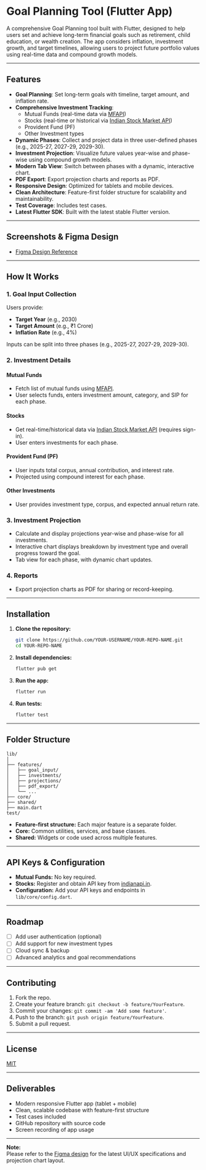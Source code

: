 # Goal Planning Tool (Flutter App)

A comprehensive Goal Planning tool built with Flutter, designed to help users set and achieve long-term financial goals such as retirement, child education, or wealth creation. The app considers inflation, investment growth, and target timelines, allowing users to project future portfolio values using real-time data and compound growth models.

---

## Features

- **Goal Planning**: Set long-term goals with timeline, target amount, and inflation rate.
- **Comprehensive Investment Tracking**:
  - Mutual Funds (real-time data via [MFAPI](https://api.mfapi.in/mf))
  - Stocks (real-time or historical via [Indian Stock Market API](https://indianapi.in/indian-stock-market))
  - Provident Fund (PF)
  - Other Investment types
- **Dynamic Phases**: Collect and project data in three user-defined phases (e.g., 2025-27, 2027-29, 2029-30).
- **Investment Projection**: Visualize future values year-wise and phase-wise using compound growth models.
- **Modern Tab View**: Switch between phases with a dynamic, interactive chart.
- **PDF Export**: Export projection charts and reports as PDF.
- **Responsive Design**: Optimized for tablets and mobile devices.
- **Clean Architecture**: Feature-first folder structure for scalability and maintainability.
- **Test Coverage**: Includes test cases.
- **Latest Flutter SDK**: Built with the latest stable Flutter version.

---

## Screenshots & Figma Design

- [Figma Design Reference](https://www.figma.com/design/TMBe07zbdSLcb41IN25lja/New-Task-File?node-id=1-138&t=UsVKbhrURtgdyLqN-0)

---

## How It Works

### 1. Goal Input Collection

Users provide:
- **Target Year** (e.g., 2030)
- **Target Amount** (e.g., ₹1 Crore)
- **Inflation Rate** (e.g., 4%)

Inputs can be split into three phases (e.g., 2025-27, 2027-29, 2029-30).

### 2. Investment Details

#### Mutual Funds
- Fetch list of mutual funds using [MFAPI](https://api.mfapi.in/mf).
- User selects funds, enters investment amount, category, and SIP for each phase.

#### Stocks
- Get real-time/historical data via [Indian Stock Market API](https://indianapi.in/indian-stock-market) (requires sign-in).
- User enters investments for each phase.

#### Provident Fund (PF)
- User inputs total corpus, annual contribution, and interest rate.
- Projected using compound interest for each phase.

#### Other Investments
- User provides investment type, corpus, and expected annual return rate.

### 3. Investment Projection

- Calculate and display projections year-wise and phase-wise for all investments.
- Interactive chart displays breakdown by investment type and overall progress toward the goal.
- Tab view for each phase, with dynamic chart updates.

### 4. Reports

- Export projection charts as PDF for sharing or record-keeping.

---

## Installation

1. **Clone the repository:**
   ```bash
   git clone https://github.com/YOUR-USERNAME/YOUR-REPO-NAME.git
   cd YOUR-REPO-NAME
   ```

2. **Install dependencies:**
   ```bash
   flutter pub get
   ```

3. **Run the app:**
   ```bash
   flutter run
   ```

4. **Run tests:**
   ```bash
   flutter test
   ```

---

## Folder Structure

```
lib/
│
├── features/
│   ├── goal_input/
│   ├── investments/
│   ├── projections/
│   ├── pdf_export/
│   └── ...
├── core/
├── shared/
├── main.dart
test/
```

- **Feature-first structure:** Each major feature is a separate folder.
- **Core:** Common utilities, services, and base classes.
- **Shared:** Widgets or code used across multiple features.

---

## API Keys & Configuration

- **Mutual Funds:** No key required.
- **Stocks:** Register and obtain API key from [indianapi.in](https://indianapi.in/indian-stock-market).
- **Configuration:** Add your API keys and endpoints in `lib/core/config.dart`.

---

## Roadmap

- [ ] Add user authentication (optional)
- [ ] Add support for new investment types
- [ ] Cloud sync & backup
- [ ] Advanced analytics and goal recommendations

---

## Contributing

1. Fork the repo.
2. Create your feature branch: `git checkout -b feature/YourFeature`.
3. Commit your changes: `git commit -am 'Add some feature'`.
4. Push to the branch: `git push origin feature/YourFeature`.
5. Submit a pull request.

---

## License

[MIT](LICENSE)

---

## Deliverables

- Modern responsive Flutter app (tablet + mobile)
- Clean, scalable codebase with feature-first structure
- Test cases included
- GitHub repository with source code
- Screen recording of app usage

---

**Note:**  
Please refer to the [Figma design](https://www.figma.com/design/TMBe07zbdSLcb41IN25lja/New-Task-File?node-id=1-138&t=UsVKbhrURtgdyLqN-0) for the latest UI/UX specifications and projection chart layout.
